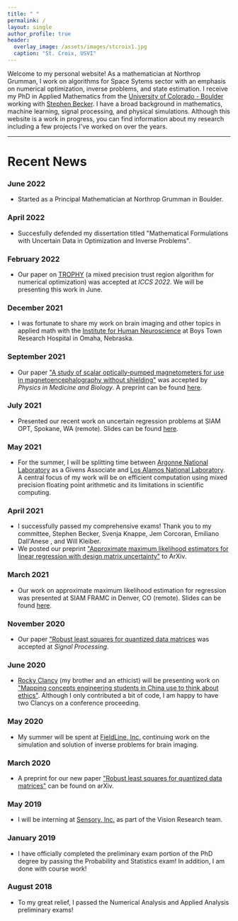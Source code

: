 ```yaml
---
title: " "
permalink: /
layout: single
author_profile: true
header:
  overlay_image: /assets/images/stcroix1.jpg
  caption: "St. Croix, USVI"
---
```

Welcome to my personal website! As a mathematician at Northrop Grumman, I work on algorithms for Space Sytems sector with an emphasis on numerical optimization, inverse problems, and state estimation. I receive my PhD in Applied Mathematics from the [University of Colorado - Boulder](https://www.colorado.edu/amath/) working with [Stephen Becker](https://amath.colorado.edu/faculty/becker/). I have a broad background in mathematics, machine learning, signal processing, and physical simulations. Although this website is a work in progress, you can find information about my research including a few projects I've worked on over the years.

---

# Recent News

### June 2022

- Started as a Principal Mathematician at Northrop Grumman in Boulder.

### April 2022

- Succesfully defended my dissertation titled "Mathematical Formulations with Uncertain Data in Optimization and Inverse Problems".

### February 2022

- Our paper on [TROPHY](https://arxiv.org/abs/2202.08387) (a mixed precision trust region algorithm for numerical optimization) was accepted at _ICCS 2022_. We will be presenting this work in June.

### December 2021

- I was fortunate to share my work on brain imaging and other topics in applied math with the [Institute for Human Neuroscience](https://www.boystownhospital.org/research/institute-human-neuroscience) at Boys Town Research Hospital in Omaha, Nebraska.

### September 2021

- Our paper [&#34;A study of scalar optically-pumped magnetometers for use in magnetoencephalography without shielding&#34;](https://iopscience.iop.org/article/10.1088/1361-6560/ac18fb) was accepted by _Physics in Medicine and Biology_. A preprint can be found [here](https://arxiv.org/pdf/2105.02316).

### July 2021

- Presented our recent work on uncertain regression problems at SIAM OPT, Spokane, WA (remote). Slides can be found [here](/assets/documents/siam_opt21.pdf).

### May 2021

- For the summer, I will be splitting time between [Argonne National Laboratory](https://www.anl.gov/) as a Givens Associate and [Los Alamos National Laboratory](https://www.lanl.gov). A central focus of my work will be on efficient computation using mixed precision floating point arithmetic and its limitations in scientific computing.

### April 2021

- I successfully passed my comprehensive exams! Thank you to my committee, Stephen Becker, Svenja Knappe, Jem Corcoran, Emiliano Dall'Anese , and Will Kleiber.
- We posted our preprint [&#34;Approximate maximum likelihood estimators for linear regression with design matrix uncertainty&#34;](https://arxiv.org/pdf/2104.03307) to ArXiv.

### March 2021

- Our work on approximate maximum likelihood estimation for regression was presented at SIAM FRAMC in Denver, CO (remote). Slides can be found [here](/assets/documents/Approximate_MLE_presentation.pdf).

### November 2020

- Our paper [&#34;Robust least squares for quantized data matrices](https://www.sciencedirect.com/science/article/abs/pii/S0165168420302541) was accepted at _Signal Processing_.

### June 2020

- [Rocky Clancy](http://www.rockwellfclancy.com/research.html) (my brother and an ethicist) will be presenting work on [&#34;Mapping concepts engineering students in China use to think about ethics&#34;](https://peer.asee.org/mapping-concepts-engineering-students-in-china-use-to-think-about-ethics). Although I only contributed a bit of code, I am happy to have two Clancys on a conference proceeding.

### May 2020

- My summer will be spent at [FieldLine, Inc.](https://fieldlineinc.com/) continuing work on the simulation and solution of inverse problems for brain imaging.

### March 2020

- A preprint for our new paper [&#34;Robust least squares for quantized data matrices&#34;](https://arxiv.org/abs/2003.12004) can be found on arXiv.

### May 2019

- I will be interning at [Sensory, Inc.](https://www.sensory.com/) as part of the Vision Research team.

### January 2019

- I have officially completed the preliminary exam portion of the PhD degree by passing the Probability and Statistics exam! In addition, I am done with course work!

### August 2018

- To my great relief, I passed the Numerical Analysis and Applied Analysis preliminary exams!
